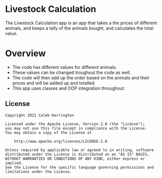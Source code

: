 # Livestock Calculation

The Livestock Calculation app is an app that takes a the prices of different animals, and keeps a tally of the animals bought, and calculates the total value.

# Overview
- The code has different values for different animals.
- These values can be changed troughout the code as well.
- The code will then add up the order based on the animals and their prices and will be added up and totalled. 
- This app uses classes and OOP integration throughout. 


## License

    Copyright 2021 Caleb Harrington

    Licensed under the Apache License, Version 2.0 (the "License");
    you may not use this file except in compliance with the License.
    You may obtain a copy of the License at

        http://www.apache.org/licenses/LICENSE-2.0

    Unless required by applicable law or agreed to in writing, software
    distributed under the License is distributed on an "AS IS" BASIS,
    WITHOUT WARRANTIES OR CONDITIONS OF ANY KIND, either express or implied.
    See the License for the specific language governing permissions and
    limitations under the License.
